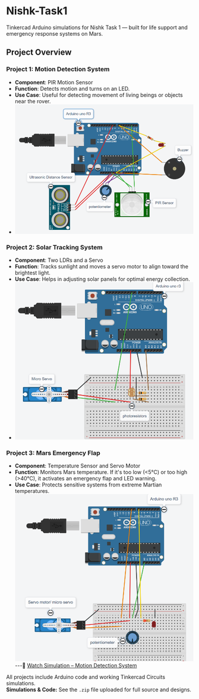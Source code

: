 # Nishk-Task1

Tinkercad Arduino simulations for Nishk Task 1 — built for life support and emergency response systems on Mars.

## Project Overview

###  Project 1: Motion Detection System
- **Component**: PIR Motion Sensor  
- **Function**: Detects motion and turns on an LED.  
- **Use Case**: Useful for detecting movement of living beings or objects near the rover.
- ![Motion Detection System](Screenshot%202025-04-05%20210648.png)

###  Project 2: Solar Tracking System
- **Component**: Two LDRs and a Servo  
- **Function**: Tracks sunlight and moves a servo motor to align toward the brightest light.  
- **Use Case**: Helps in adjusting solar panels for optimal energy collection.
- ![Solar Tracking System](Screenshot%202025-04-05%20211051.png)

###  Project 3: Mars Emergency Flap
- **Component**: Temperature Sensor and Servo Motor  
- **Function**: Monitors Mars temperature. If it's too low (<5°C) or too high (>40°C), it activates an emergency flap and LED warning.  
- **Use Case**: Protects sensitive systems from extreme Martian temperatures.
![Mars Emergency Flap](Screenshot%202025-04-05%20210416.png)
---🔗 [Watch Simulation – Motion Detection System]([https://drive.google.com/drive/folders/1pT3xe65w1HvgQ3WLTTAZ1ZN_Gz2NSTMK?usp=sharing])


All projects include Arduino code and working Tinkercad Circuits simulations.  
**Simulations & Code:** See the `.zip` file uploaded for full source and designs.
